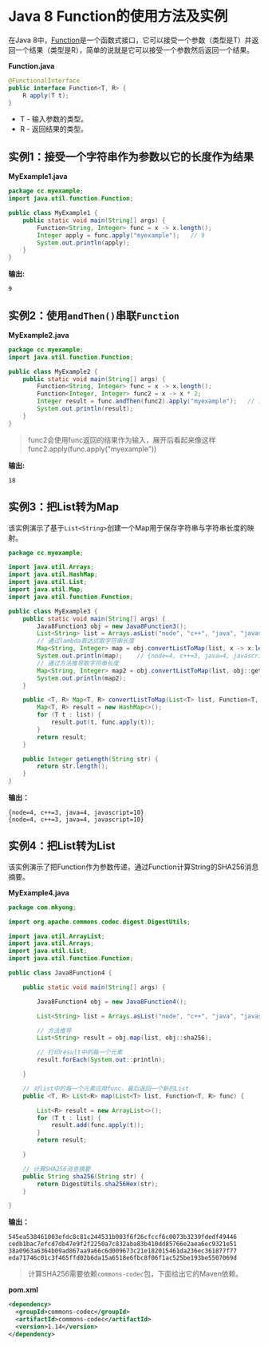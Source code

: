 # Java 8 Function的使用方法及实例

在Java 8中，[Function](https://docs.oracle.com/javase/8/docs/api/java/util/function/Function.html)是一个函数式接口，它可以接受一个参数（类型是T）并返回一个结果（类型是R），简单的说就是它可以接受一个参数然后返回一个结果。

**Function.java**

```java
@FunctionalInterface
public interface Function<T, R> {
	R apply(T t);
}
```

+ T - 输入参数的类型。
+ R - 返回结果的类型。

## 实例1：接受一个字符串作为参数以它的长度作为结果

**MyExample1.java**

```java
package cc.myexample;
import java.util.function.Function;

public class MyExample1 {
    public static void main(String[] args) {
        Function<String, Integer> func = x -> x.length();
        Integer apply = func.apply("myexample");   // 9
        System.out.println(apply);
    }
}
```

**输出:**

```
9
```

## 实例2：使用`andThen()`串联`Function`

**MyExample2.java**

```java
package cc.myexample;
import java.util.function.Function;

public class MyExample2 {
    public static void main(String[] args) {
        Function<String, Integer> func = x -> x.length();
        Function<Integer, Integer> func2 = x -> x * 2;
        Integer result = func.andThen(func2).apply("myexample");   // 18
        System.out.println(result);
    }
}
```

> func2会使用func返回的结果作为输入，展开后看起来像这样func2.apply(func.apply("myexample"))

**输出:**

```
18
```

## 实例3：把List转为Map

该实例演示了基于`List<String>`创建一个Map用于保存字符串与字符串长度的映射。

```java
package cc.myexample;

import java.util.Arrays;
import java.util.HashMap;
import java.util.List;
import java.util.Map;
import java.util.function.Function;

public class MyExample3 {
    public static void main(String[] args) {
        Java8Function3 obj = new Java8Function3();
        List<String> list = Arrays.asList("node", "c++", "java", "javascript");
        // 通过lambda表达式取字符串长度
        Map<String, Integer> map = obj.convertListToMap(list, x -> x.length());
        System.out.println(map);    // {node=4, c++=3, java=4, javascript=10}
        // 通过方法推导取字符串长度
        Map<String, Integer> map2 = obj.convertListToMap(list, obj::getLength);
        System.out.println(map2);
    }

    public <T, R> Map<T, R> convertListToMap(List<T> list, Function<T, R> func) {
        Map<T, R> result = new HashMap<>();
        for (T t : list) {
            result.put(t, func.apply(t));
        }
        return result;
    }

    public Integer getLength(String str) {
        return str.length();
    }
}
```

**输出：**

```
{node=4, c++=3, java=4, javascript=10}
{node=4, c++=3, java=4, javascript=10}
```

## 实例4：把List转为List

该实例演示了把Function作为参数传递，通过Function计算String的SHA256消息摘要。

**MyExample4.java**

```java
package com.mkyong;

import org.apache.commons.codec.digest.DigestUtils;

import java.util.ArrayList;
import java.util.Arrays;
import java.util.List;
import java.util.function.Function;

public class Java8Function4 {

    public static void main(String[] args) {

        Java8Function4 obj = new Java8Function4();

        List<String> list = Arrays.asList("node", "c++", "java", "javascript");

        // 方法推导
        List<String> result = obj.map(list, obj::sha256);

      	// 打印result中的每一个元素
        result.forEach(System.out::println);

    }

  	// 对list中的每一个元素应用func，最后返回一个新的List
    public <T, R> List<R> map(List<T> list, Function<T, R> func) {

        List<R> result = new ArrayList<>();
        for (T t : list) {
            result.add(func.apply(t));
        }
        return result;

    }

    // 计算SHA256消息摘要
    public String sha256(String str) {
        return DigestUtils.sha256Hex(str);
    }

}
```

**输出：**

```
545ea538461003efdc8c81c244531b003f6f26cfccf6c0073b3239fdedf49446
cedb1bac7efcd7db47e9f2f2250a7c832aba83b410dd85766e2aea6ec9321e51
38a0963a6364b09ad867aa9a66c6d009673c21e182015461da236ec361877f77
eda71746c01c3f465ffd02b6da15a6518e6fbc8f06f1ac525be193be5507069d
```

> 计算SHA256需要依赖`commons-codec`包，下面给出它的Maven依赖。

**pom.xml**

```xml
<dependency>
  <groupId>commons-codec</groupId>
  <artifactId>commons-codec</artifactId>
  <version>1.14</version>
</dependency>
```


